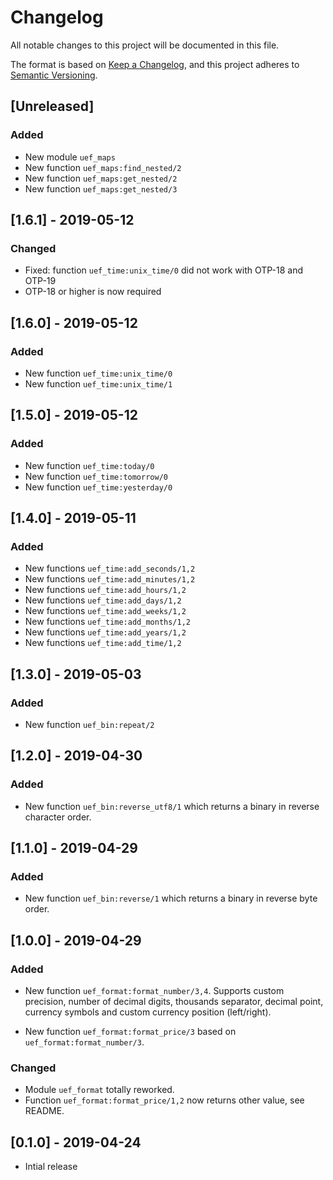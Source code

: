# Changelog

All notable changes to this project will be documented in this file.

The format is based on [Keep a Changelog](https://keepachangelog.com/en/1.0.0/),
and this project adheres to [Semantic Versioning](https://semver.org/spec/v2.0.0.html).

## [Unreleased]

### Added

- New module `uef_maps`
- New function `uef_maps:find_nested/2`
- New function `uef_maps:get_nested/2`
- New function `uef_maps:get_nested/3`

## [1.6.1] - 2019-05-12

### Changed

- Fixed: function `uef_time:unix_time/0` did not work with OTP-18 and OTP-19
- OTP-18 or higher is now required

## [1.6.0] - 2019-05-12

### Added

- New function `uef_time:unix_time/0`
- New function `uef_time:unix_time/1`

## [1.5.0] - 2019-05-12

### Added

- New function `uef_time:today/0`
- New function `uef_time:tomorrow/0`
- New function `uef_time:yesterday/0`

## [1.4.0] - 2019-05-11

### Added

- New functions `uef_time:add_seconds/1,2`
- New functions `uef_time:add_minutes/1,2`
- New functions `uef_time:add_hours/1,2`
- New functions `uef_time:add_days/1,2`
- New functions `uef_time:add_weeks/1,2`
- New functions `uef_time:add_months/1,2`
- New functions `uef_time:add_years/1,2`
- New functions `uef_time:add_time/1,2`

## [1.3.0] - 2019-05-03

### Added

- New function `uef_bin:repeat/2`

## [1.2.0] - 2019-04-30

### Added

- New function `uef_bin:reverse_utf8/1` which returns a binary in reverse character order.

## [1.1.0] - 2019-04-29

### Added

- New function `uef_bin:reverse/1` which returns a binary in reverse byte order.

## [1.0.0] - 2019-04-29

### Added

- New function `uef_format:format_number/3,4`. Supports custom precision, number of decimal digits, thousands separator, decimal point, currency symbols and custom currency position (left/right).

- New function `uef_format:format_price/3` based on `uef_format:format_number/3`.

### Changed

- Module `uef_format` totally reworked.
- Function `uef_format:format_price/1,2` now returns other value, see README.

## [0.1.0] - 2019-04-24

- Intial release
